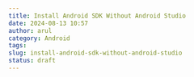 ```yaml
---
title: Install Android SDK Without Android Studio
date: 2024-08-13 10:57
author: arul
category: Android
tags: 
slug: install-android-sdk-without-android-studio
status: draft
---
```


